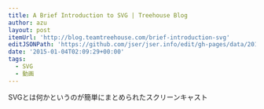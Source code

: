 ```yaml
---
title: A Brief Introduction to SVG | Treehouse Blog
author: azu
layout: post
itemUrl: 'http://blog.teamtreehouse.com/brief-introduction-svg'
editJSONPath: 'https://github.com/jser/jser.info/edit/gh-pages/data/2015/01/index.json'
date: '2015-01-04T02:09:29+00:00'
tags:
  - SVG
  - 動画
---
```

SVGとは何かというのが簡単にまとめられたスクリーンキャスト
